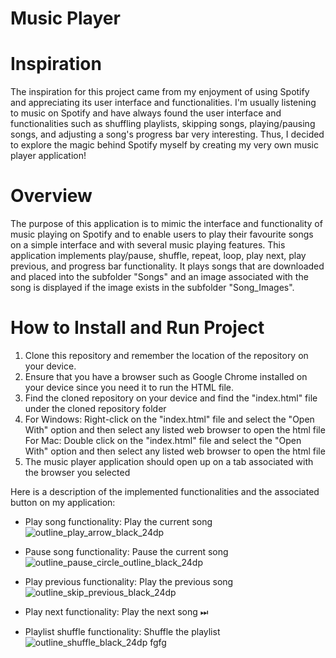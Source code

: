 # Music Player
 
# Inspiration
The inspiration for this project came from my enjoyment of using Spotify and appreciating its user interface and functionalities. I'm usually listening to music on Spotify and have always found the user interface and functionalities such as shuffling playlists, skipping songs, playing/pausing songs, and adjusting a song's progress bar very interesting. Thus, I decided to explore the magic behind Spotify myself by creating my very own music player application! 

# Overview
The purpose of this application is to mimic the interface and functionality of music playing on Spotify and to enable users to play their favourite songs on a simple interface and with several music playing features. This application implements play/pause, shuffle, repeat, loop, play next, play previous, and progress bar functionality. It plays songs that are downloaded and placed into the subfolder "Songs" and an image associated with the song is displayed if the image exists in the subfolder "Song_Images". 

# How to Install and Run Project

1. Clone this repository and remember the location of the repository on your device.
2. Ensure that you have a browser such as Google Chrome installed on your device since you need it to run the HTML file.
3. Find the cloned repository on your device and find the "index.html" file under the cloned repository folder
4. For Windows: Right-click on the "index.html" file and select the "Open With" option and then select any listed web browser to open the html file
   For Mac: Double click on the "index.html" file and select the "Open With" option and then select any listed web browser to open the html file
5. The music player application should open up on a tab associated with the browser you selected

Here is a description of the implemented functionalities and the associated button on my application:

- Play song functionality: Play the current song ![outline_play_arrow_black_24dp](https://user-images.githubusercontent.com/87342378/209724242-2a52107b-5007-4b1b-a2a4-74fc9fb08532.png)

- Pause song functionality: Pause the current song ![outline_pause_circle_outline_black_24dp](https://user-images.githubusercontent.com/87342378/209724581-87495008-810a-4f9d-a2f6-c4e6334c7a72.png)

- Play previous functionality: Play the previous song ![outline_skip_previous_black_24dp](https://user-images.githubusercontent.com/87342378/209723982-8c08be9b-585c-4845-b382-5ed047fab73c.png)

- Play next functionality: Play the next song ⏭
- Playlist shuffle functionality: Shuffle the playlist ![outline_shuffle_black_24dp](https://user-images.githubusercontent.com/87342378/209723727-518564e8-0d47-407b-bd85-338f17349216.png)
fgfg
